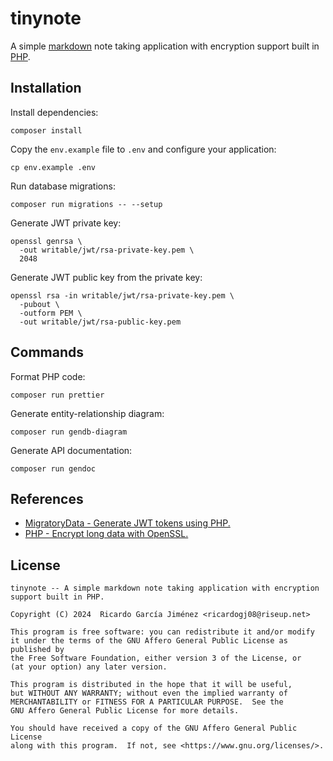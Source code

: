 # tinynote

A simple [markdown](https://www.markdownguide.org) note taking application with encryption support built in [PHP](https://www.php.net).

## Installation

Install dependencies:

    composer install

Copy the `env.example` file to `.env` and configure your application:

    cp env.example .env

Run database migrations:

    composer run migrations -- --setup

Generate JWT private key:

    openssl genrsa \
      -out writable/jwt/rsa-private-key.pem \
      2048

Generate JWT public key from the private key:

    openssl rsa -in writable/jwt/rsa-private-key.pem \
      -pubout \
      -outform PEM \
      -out writable/jwt/rsa-public-key.pem

## Commands

Format PHP code:

    composer run prettier

Generate entity-relationship diagram:

    composer run gendb-diagram

Generate API documentation:

    composer run gendoc

## References

* [MigratoryData - Generate JWT tokens using PHP.](https://migratorydata.com/docs/extensions/auth-jwt/generate-jwt-with-php)
* [PHP - Encrypt long data with OpenSSL.](https://www.php.net/manual/en/function.openssl-private-encrypt.php#119810)

## License

    tinynote -- A simple markdown note taking application with encryption support built in PHP.

    Copyright (C) 2024  Ricardo García Jiménez <ricardogj08@riseup.net>

    This program is free software: you can redistribute it and/or modify
    it under the terms of the GNU Affero General Public License as published by
    the Free Software Foundation, either version 3 of the License, or
    (at your option) any later version.

    This program is distributed in the hope that it will be useful,
    but WITHOUT ANY WARRANTY; without even the implied warranty of
    MERCHANTABILITY or FITNESS FOR A PARTICULAR PURPOSE.  See the
    GNU Affero General Public License for more details.

    You should have received a copy of the GNU Affero General Public License
    along with this program.  If not, see <https://www.gnu.org/licenses/>.
